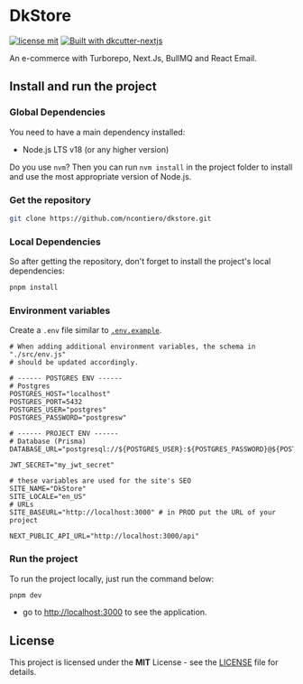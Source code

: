 # DkStore

[![license mit](https://img.shields.io/badge/licence-MIT-7c3aed)](/LICENSE)
[![Built with dkcutter-nextjs](https://img.shields.io/badge/built%20with-DKCutter%20NextJs-7c3aed.svg)](https://github.com/ncontiero/dkcutter-nextjs)

An e-commerce with Turborepo, Next.Js, BullMQ and React Email.

## Install and run the project

### Global Dependencies

You need to have a main dependency installed:

- Node.js LTS v18 (or any higher version)

Do you use `nvm`? Then you can run `nvm install` in the project folder to install and use the most appropriate version of Node.js.

### Get the repository

```bash
git clone https://github.com/ncontiero/dkstore.git
```

### Local Dependencies

So after getting the repository, don't forget to install the project's local dependencies:

```bash
pnpm install
```

### Environment variables

Create a `.env` file similar to [`.env.example`](./.env.example).

```dotenv
# When adding additional environment variables, the schema in "./src/env.js"
# should be updated accordingly.

# ------ POSTGRES ENV ------
# Postgres
POSTGRES_HOST="localhost"
POSTGRES_PORT=5432
POSTGRES_USER="postgres"
POSTGRES_PASSWORD="postgresw"

# ------ PROJECT ENV ------
# Database (Prisma)
DATABASE_URL="postgresql://${POSTGRES_USER}:${POSTGRES_PASSWORD}@${POSTGRES_HOST}:${POSTGRES_PORT}/postgres"

JWT_SECRET="my_jwt_secret"

# these variables are used for the site's SEO
SITE_NAME="DkStore"
SITE_LOCALE="en_US"
# URLs
SITE_BASEURL="http://localhost:3000" # in PROD put the URL of your project

NEXT_PUBLIC_API_URL="http://localhost:3000/api"
```

### Run the project

To run the project locally, just run the command below:

```bash
pnpm dev
```

- go to <http://localhost:3000> to see the application.

## License

This project is licensed under the **MIT** License - see the [LICENSE](./LICENSE) file for details.
